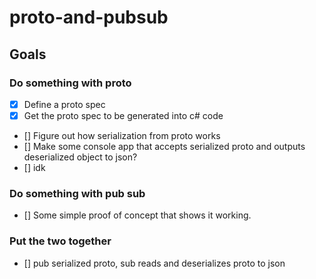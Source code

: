 # proto-and-pubsub

## Goals

### Do something with proto
- [X] Define a proto spec
- [X] Get the proto spec to be generated into c# code
- [] Figure out how serialization from proto works
- [] Make some console app that accepts serialized proto and outputs deserialized object to json?
- [] idk

### Do something with pub sub
- [] Some simple proof of concept that shows it working.

### Put the two together
- [] pub serialized proto, sub reads and deserializes proto to json
